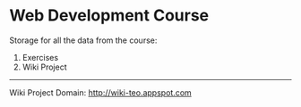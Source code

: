 Web Development Course
======================

Storage for all the data from the course:

1. Exercises
2. Wiki Project

----------------------

Wiki Project Domain: http://wiki-teo.appspot.com
